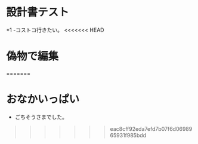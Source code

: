 # 設計書テスト

*1
  -コストコ行きたい。
<<<<<<< HEAD
# 偽物で編集
=======
# おなかいっぱい
 * ごちそうさまでした。
>>>>>>> eac8cff92eda7efd7b07f6d0698965931f985bdd
